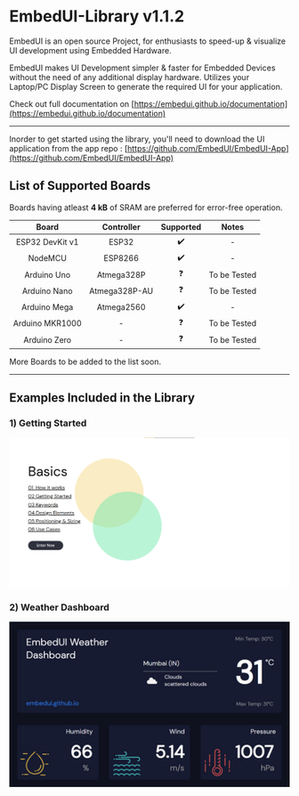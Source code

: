 # EmbedUI-Library v1.1.2


EmbedUI  is an open source Project, for enthusiasts to speed-up & visualize UI development using Embedded Hardware.

EmbedUI makes UI Development simpler & faster for Embedded Devices without the need of any additional display hardware. Utilizes your Laptop/PC Display Screen to generate the required UI for your application.


Check out full documentation on [https://embedui.github.io/documentation](https://embedui.github.io/documentation)

---

Inorder to get started using the library, you'll need to download the UI application from the app repo : [https://github.com/EmbedUI/EmbedUI-App](https://github.com/EmbedUI/EmbedUI-App)


## List of Supported Boards


Boards having atleast **4 kB** of SRAM are preferred for error-free operation. 


|Board  | Controller|     Supported      |   Notes    |
| :--------: |:-------------:|:-------------:| :---------:|
| ESP32 DevKit v1 | ESP32 | ✔️     |     - |
| NodeMCU | ESP8266|  ✔️    |    -   |
| Arduino Uno | Atmega328P |   ❓   |   To be Tested    |
| Arduino Nano | Atmega328P-AU |   ❓   |   To be Tested    |
| Arduino Mega | Atmega2560 |    ✔️   |  -   |
| Arduino MKR1000 | - |   ❓   |   To be Tested    |
| Arduino Zero | - |   ❓   |   To be Tested    |


More Boards to be added to the list soon.

---

## Examples Included in the Library

### 1) Getting Started

![image1](https://github.com/EmbedUI/EmbedUI.github.io/blob/main/img/gettingStartedDemo.png)


### 2) Weather Dashboard

![image2](https://github.com/EmbedUI/EmbedUI.github.io/blob/main/img/WeatherDashboard.jpg)


